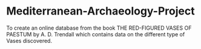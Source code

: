 # Mediterranean-Archaeology-Project
To create an online database from the book THE RED-FIGURED VASES OF PAESTUM by A. D. Trendall which contains data on the different type of Vases discovered.
